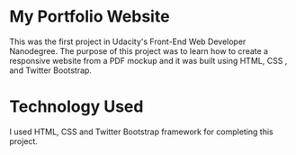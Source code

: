 # My Portfolio Website
This was the first project in Udacity's Front-End Web Developer Nanodegree. The purpose of this project was to learn how to create a responsive website from a PDF mockup and it was built using HTML, CSS , and Twitter Bootstrap.

# Technology Used
I used HTML, CSS and Twitter Bootstrap framework for completing this project.
